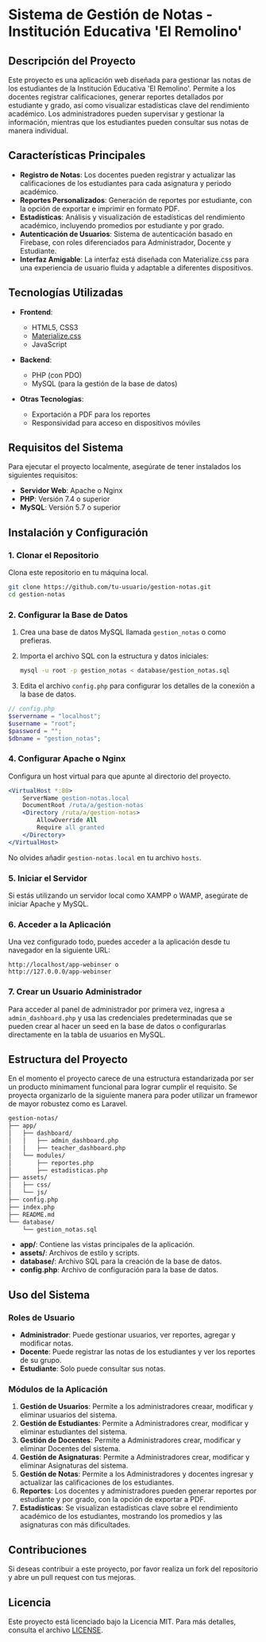 
# **Sistema de Gestión de Notas - Institución Educativa 'El Remolino'**

## **Descripción del Proyecto**

Este proyecto es una aplicación web diseñada para gestionar las notas de los estudiantes de la Institución Educativa 'El Remolino'. Permite a los docentes registrar calificaciones, generar reportes detallados por estudiante y grado, así como visualizar estadísticas clave del rendimiento académico. Los administradores pueden supervisar y gestionar la información, mientras que los estudiantes pueden consultar sus notas de manera individual.

## **Características Principales**

- **Registro de Notas**: Los docentes pueden registrar y actualizar las calificaciones de los estudiantes para cada asignatura y periodo académico.
- **Reportes Personalizados**: Generación de reportes por estudiante, con la opción de exportar e imprimir en formato PDF.
- **Estadísticas**: Análisis y visualización de estadísticas del rendimiento académico, incluyendo promedios por estudiante y por grado.
- **Autenticación de Usuarios**: Sistema de autenticación basado en Firebase, con roles diferenciados para Administrador, Docente y Estudiante.
- **Interfaz Amigable**: La interfaz está diseñada con Materialize.css para una experiencia de usuario fluida y adaptable a diferentes dispositivos.

## **Tecnologías Utilizadas**

- **Frontend**:
  - HTML5, CSS3
  - [Materialize.css](https://materializecss.com/)
  - JavaScript
  
- **Backend**:
  - PHP (con PDO)
  - MySQL (para la gestión de la base de datos)

- **Otras Tecnologías**:
  - Exportación a PDF para los reportes
  - Responsividad para acceso en dispositivos móviles

## **Requisitos del Sistema**

Para ejecutar el proyecto localmente, asegúrate de tener instalados los siguientes requisitos:

- **Servidor Web**: Apache o Nginx
- **PHP**: Versión 7.4 o superior
- **MySQL**: Versión 5.7 o superior


## **Instalación y Configuración**

### **1. Clonar el Repositorio**

Clona este repositorio en tu máquina local.

```bash
git clone https://github.com/tu-usuario/gestion-notas.git
cd gestion-notas
```

### **2. Configurar la Base de Datos**

1. Crea una base de datos MySQL llamada `gestion_notas` o como prefieras.
2. Importa el archivo SQL con la estructura y datos iniciales:
   
   ```bash
   mysql -u root -p gestion_notas < database/gestion_notas.sql
   ```

3. Edita el archivo `config.php` para configurar los detalles de la conexión a la base de datos.

```php
// config.php
$servername = "localhost";
$username = "root";
$password = "";
$dbname = "gestion_notas";
```

### **4. Configurar Apache o Nginx**

Configura un host virtual para que apunte al directorio del proyecto.

```apache
<VirtualHost *:80>
    ServerName gestion-notas.local
    DocumentRoot /ruta/a/gestion-notas
    <Directory /ruta/a/gestion-notas>
        AllowOverride All
        Require all granted
    </Directory>
</VirtualHost>
```

No olvides añadir `gestion-notas.local` en tu archivo `hosts`.

### **5. Iniciar el Servidor**

Si estás utilizando un servidor local como XAMPP o WAMP, asegúrate de iniciar Apache y MySQL.

### **6. Acceder a la Aplicación**

Una vez configurado todo, puedes acceder a la aplicación desde tu navegador en la siguiente URL:

```
http://localhost/app-webinser o
http://127.0.0.0/app-webinser
```

### **7. Crear un Usuario Administrador**

Para acceder al panel de administrador por primera vez, ingresa a `admin_dashboard.php` y usa las credenciales predeterminadas que se pueden crear al hacer un seed en la base de datos o configurarlas directamente en la tabla de usuarios en MySQL.

## **Estructura del Proyecto**
En el momento el proyecto carece de una estructura estandarizada por ser un producto minimament funcional
para lograr cumplir el requisito. Se proyecta organizarlo de la siguiente manera para poder utilizar un framewor
de mayor robustez como es Laravel.

```bash
gestion-notas/
├── app/
│   ├── dashboard/
│   │   ├── admin_dashboard.php
│   │   ├── teacher_dashboard.php
│   └── modules/
│       ├── reportes.php
│       ├── estadisticas.php
├── assets/
│   ├── css/
│   └── js/
├── config.php
├── index.php
├── README.md
└── database/
    └── gestion_notas.sql
```

- **app/**: Contiene las vistas principales de la aplicación.
- **assets/**: Archivos de estilo y scripts.
- **database/**: Archivo SQL para la creación de la base de datos.
- **config.php**: Archivo de configuración para la base de datos.

## **Uso del Sistema**

### **Roles de Usuario**

- **Administrador**: Puede gestionar usuarios, ver reportes, agregar y modificar notas.
- **Docente**: Puede registrar las notas de los estudiantes y ver los reportes de su grupo.
- **Estudiante**: Solo puede consultar sus notas.

### **Módulos de la Aplicación**

1. **Gestión de Usuarios**: Permite a los administradores creaar, modificar y eliminar usuarios del sistema.
2. **Gestión de Estudiantes**: Permite a Administradores crear, modificar y eliminar estudiantes del sistema.
2. **Gestión de Docentes**: Permite a Administradores crear, modificar y eliminar Docentes del sistema.
2. **Gestión de Asignaturas**: Permite a Administradores crear, modificar y eliminar Asignaturas del sistema.
2. **Gestión de Notas**: Permite a los Administradores y docentes ingresar y actualizar las calificaciones de los estudiantes.
2. **Reportes**: Los docentes y administradores pueden generar reportes por estudiante y por grado, con la opción de exportar a PDF.
3. **Estadísticas**: Se visualizan estadísticas clave sobre el rendimiento académico de los estudiantes, mostrando los promedios y las asignaturas con más dificultades.

## **Contribuciones**

Si deseas contribuir a este proyecto, por favor realiza un fork del repositorio y abre un pull request con tus mejoras.

## **Licencia**

Este proyecto está licenciado bajo la Licencia MIT. Para más detalles, consulta el archivo [LICENSE](LICENSE).
